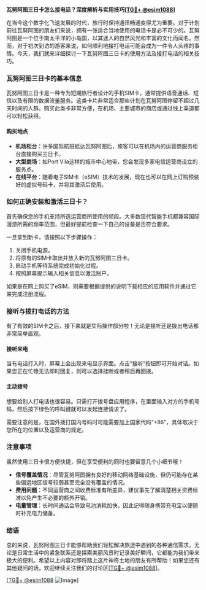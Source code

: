 **瓦努阿图三日卡怎么接电话？深度解析与实用技巧[[TG💪+ @esim1088](https://t.me/s/esim1088)]**

在当今这个数字化飞速发展的时代，旅行时保持通讯畅通变得尤为重要。对于计划前往瓦努阿图的朋友们来说，拥有一张适合当地使用的电话卡是必不可少的。瓦努阿图是一个位于南太平洋的小岛国，以其迷人的自然风光和丰富的文化而闻名。然而，对于初次到访的游客来说，如何顺利地接打电话可能会成为一件令人头疼的事情。今天，我们就来详细探讨一下瓦努阿图三日卡的使用方法及接打电话的相关技巧。

### 瓦努阿图三日卡的基本信息

瓦努阿图三日卡是一种专为短期旅行者设计的手机SIM卡，通常提供语音通话、短信以及有限的数据流量服务。这类卡片非常适合那些计划在瓦努阿图停留不超过几天时间的人群。购买此类卡非常方便，在机场、主要城市的商店或通过线上渠道都可以轻松获得。

#### 购买地点
- **机场柜台**：许多国际航班抵达瓦努阿图后，旅客可以在机场内的运营商服务柜台直接购买三日卡。
- **大型商场**：如Port Vila这样的城市中心地带，您会发现多家电信运营商设立的服务点。
- **在线平台**：随着电子SIM卡（eSIM）技术的发展，现在也可以在网上订购预装好的虚拟号码卡，并将其激活后使用。

### 如何正确安装和激活三日卡？

首先确保您的手机支持所选运营商所使用的频段。大多数现代智能手机都兼容国际漫游所需的频率范围，但最好提前检查一下自己的设备是否符合要求。

一旦拿到新卡，请按照以下步骤操作：

1. 关闭手机电源。
2. 将原有的SIM卡取出并放入新的瓦努阿图三日卡。
3. 启动手机等待系统完成初始化过程。
4. 按照屏幕提示输入相关信息以激活账户。

如果是在网上购买了eSIM，则需要根据提供的说明下载相应的应用软件并通过它来完成注册流程。

### 接听与拨打电话的方法

有了有效的SIM卡之后，接下来就是实际操作部分啦！无论是接听还是拨出电话都非常简单直观。

#### 接听来电
当有电话打入时，屏幕上会出现来电显示界面。点击“接听”按钮即可开始对话。如果您正在忙碌无法即时回复，则可以选择挂断或者稍后再回拨。

#### 主动拨号
想要给别人打电话也很容易。只需打开拨号盘应用程序，在里面输入对方的手机号码，然后按下绿色的呼叫键就可以发起连接请求了。

需要注意的是，在国外拨打国内号码时可能需要加上国家代码“+86”，具体取决于您所在的位置以及运营商的规定。

### 注意事项

虽然使用三日卡很方便快捷，但在享受便利的同时也要留意几个小细节哦！

- **信号覆盖情况**：尽管瓦努阿图拥有良好的移动网络基础设施，但仍可能存在某些偏远地区信号较弱甚至完全没有覆盖的情况。
- **费用问题**：不同运营商之间收费标准有所差异，建议事先了解清楚相关资费标准以免产生不必要的额外开销。
- **电量管理**：长时间通话会导致电池消耗加快，因此记得随身携带充电宝以便随时补充电力储备。

### 结语

总的来说，瓦努阿图三日卡能够帮助我们轻松解决旅途中遇到的各种通信需求。无论是日常生活中的紧急联系还是探索美丽风景时记录美好瞬间，它都能为我们带来极大的便利。希望以上内容对即将踏上这片神奇土地的朋友有所帮助！如果您还有其他疑问的话，欢迎继续关注我们的讨论区[[TG💪+ @esim1088](https://t.me/s/esim1088)]。

[[TG💪+ @esim1088](https://t.me/s/esim1088) ![Image](https://i.postimg.cc/4NQfJmqS/Snipaste-2025-05-13-00-14-12.png)]